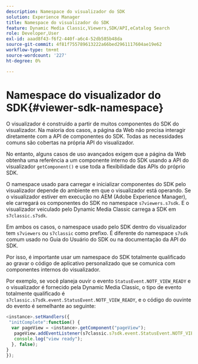 ```yaml
---
description: Namespace do visualizador do SDK
solution: Experience Manager
title: Namespace do visualizador do SDK
feature: Dynamic Media Classic,Viewers,SDK/API,eCatalog Search
role: Developer,User
exl-id: aaad8f43-f6f2-440f-a6c4-52db585b48da
source-git-commit: 4f81f755789613222a66bed2961117604ae19e62
workflow-type: tm+mt
source-wordcount: '227'
ht-degree: 0%

---
```


# Namespace do visualizador do SDK{#viewer-sdk-namespace}

O visualizador é construído a partir de muitos componentes do SDK do visualizador. Na maioria dos casos, a página da Web não precisa interagir diretamente com a API de componentes do SDK. Todas as necessidades comuns são cobertas na própria API do visualizador.

No entanto, alguns casos de uso avançados exigem que a página da Web obtenha uma referência a um componente interno do SDK usando a API do visualizador `getComponent()` e use toda a flexibilidade das APIs do próprio SDK.

O namespace usado para carregar e inicializar componentes do SDK pelo visualizador depende do ambiente em que o visualizador está operando. Se o visualizador estiver em execução no AEM (Adobe Experience Manager), ele carregará os componentes do SDK no namespace `s7viewers.s7sdk`. E o visualizador veiculado pelo Dynamic Media Classic carrega a SDK em `s7classic.s7sdk`.

Em ambos os casos, o namespace usado pelo SDK dentro do visualizador tem `s7viewers` ou `s7classic` como prefixo. É diferente do namespace `s7sdk` comum usado no Guia do Usuário do SDK ou na documentação da API do SDK.

Por isso, é importante usar um namespace do SDK totalmente qualificado ao gravar o código de aplicativo personalizado que se comunica com componentes internos do visualizador.

Por exemplo, se você planeja ouvir o evento `StatusEvent.NOTF_VIEW_READY` e o visualizador é fornecido pela Dynamic Media Classic, o tipo de evento totalmente qualificado é `s7classic.s7sdk.event.StatusEvent.NOTF_VIEW_READY`, e o código do ouvinte do evento é semelhante ao seguinte:

```javascript {.line-numbers}
<instance>.setHandlers({ 
 "initComplete":function() { 
  var pageView = <instance>.getComponent("pageView"); 
   pageView.addEventListener(s7classic.s7sdk.event.StatusEvent.NOTF_VIEW_READY, function(e) { 
   console.log("view ready"); 
  }, false); 
} 
});
```
